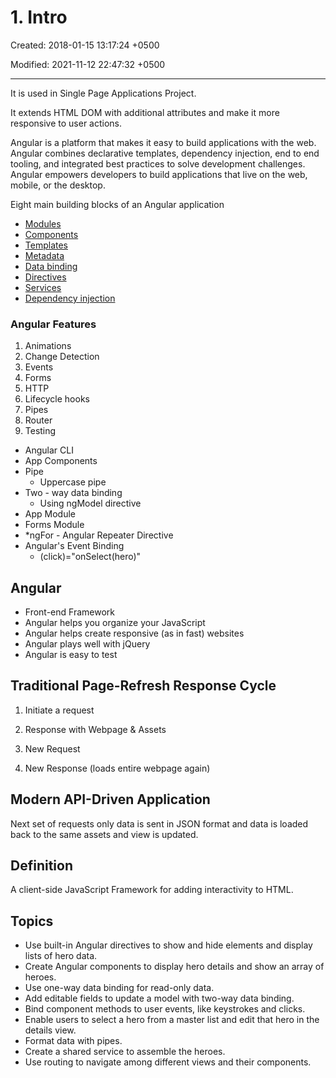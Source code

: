 # 1. Intro

Created: 2018-01-15 13:17:24 +0500

Modified: 2021-11-12 22:47:32 +0500

---

It is used in Single Page Applications Project.

It extends HTML DOM with additional attributes and make it more responsive to user actions.

Angular is a platform that makes it easy to build applications with the web. Angular combines declarative templates, dependency injection, end to end tooling, and integrated best practices to solve development challenges. Angular empowers developers to build applications that live on the web, mobile, or the desktop.

Eight main building blocks of an Angular application

- [Modules](https://angular.io/guide/architecture#modules)
- [Components](https://angular.io/guide/architecture#components)
- [Templates](https://angular.io/guide/architecture#templates)
- [Metadata](https://angular.io/guide/architecture#metadata)
- [Data binding](https://angular.io/guide/architecture#data-binding)
- [Directives](https://angular.io/guide/architecture#directives)
- [Services](https://angular.io/guide/architecture#services)
- [Dependency injection](https://angular.io/guide/architecture#dependency-injection)

### Angular Features
1. Animations
2. Change Detection
3. Events
4. Forms
5. HTTP
6. Lifecycle hooks
7. Pipes
8. Router
9. Testing

- Angular CLI
- App Components
- Pipe
  - Uppercase pipe
- Two - way data binding
  - Using ngModel directive
- App Module
- Forms Module
- *ngFor - Angular Repeater Directive
- Angular's Event Binding
  - (click)="onSelect(hero)"

## Angular

- Front-end Framework
- Angular helps you organize your JavaScript
- Angular helps create responsive (as in fast) websites
- Angular plays well with jQuery
- Angular is easy to test

## Traditional Page-Refresh Response Cycle

1. Initiate a request

2. Response with Webpage & Assets

3. New Request

4. New Response (loads entire webpage again)

## Modern API-Driven Application

Next set of requests only data is sent in JSON format and data is loaded back to the same assets and view is updated.

## Definition

A client-side JavaScript Framework for adding interactivity to HTML.

## Topics

- Use built-in Angular directives to show and hide elements and display lists of hero data.
- Create Angular components to display hero details and show an array of heroes.
- Use one-way data binding for read-only data.
- Add editable fields to update a model with two-way data binding.
- Bind component methods to user events, like keystrokes and clicks.
- Enable users to select a hero from a master list and edit that hero in the details view.
- Format data with pipes.
- Create a shared service to assemble the heroes.
- Use routing to navigate among different views and their components.
